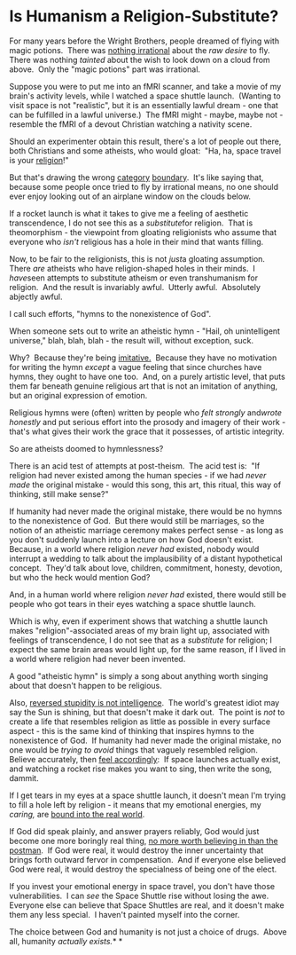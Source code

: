 
# Is Humanism a Religion-Substitute?

For many years before the Wright Brothers, people dreamed of flying
with magic potions.  There was
[nothing irrational](/lw/ot/bind_yourself_to_reality/) about the
*raw desire* to fly.  There was nothing *tainted* about the wish to
look down on a cloud from above.  Only the "magic potions" part was
irrational.

Suppose you were to put me into an fMRI scanner, and take a movie
of my brain's activity levels, while I watched a space shuttle
launch.  (Wanting to visit space is not "realistic", but it is an
essentially lawful dream - one that can be fulfilled in a lawful
universe.)  The fMRI might - maybe, maybe not - resemble the fMRI
of a devout Christian watching a nativity scene.

Should an experimenter obtain this result, there's a lot of people
out there, both Christians and some atheists, who would gloat: 
"Ha, ha, space travel is your
[religion](/lw/lo/uncritical_supercriticality/)!"

But that's drawing the wrong
[category](/lw/o2/mutual_information_and_density_in_thingspace/)
[boundary](/lw/o3/superexponential_conceptspace_and_simple_words/). 
It's like saying that, because some people once tried to fly by
irrational means, no one should ever enjoy looking out of an
airplane window on the clouds below.

If a rocket launch is what it takes to give me a feeling of
aesthetic transcendence, I do not see this as a *substitute*for
religion.  That is theomorphism - the viewpoint from gloating
religionists who assume that everyone who *isn't* religious has a
hole in their mind that wants filling.

Now, to be fair to the religionists, this is not *just*a gloating
assumption.  There *are* atheists who have religion-shaped holes in
their minds.  I *have*seen attempts to substitute atheism or even
transhumanism for religion.  And the result is invariably awful. 
Utterly awful.  Absolutely abjectly awful.

I call such efforts, "hymns to the nonexistence of God".

When someone sets out to write an atheistic hymn - "Hail, oh
unintelligent universe," blah, blah, blah - the result will,
without exception, suck.

Why?  Because they're being [imitative.](/lw/k5/cached_thoughts/) 
Because they have no motivation for writing the hymn *except* a
vague feeling that since churches have hymns, they ought to have
one too.  And, on a purely artistic level, that puts them far
beneath genuine religious art that is not an imitation of anything,
but an original expression of emotion.

Religious hymns were (often) written by people who *felt strongly*
and*wrote honestly* and put serious effort into the prosody and
imagery of their work - that's what gives their work the grace that
it possesses, of artistic integrity.

So are atheists doomed to hymnlessness?

There is an acid test of attempts at post-theism.  The acid test
is:  "If religion had never existed among the human species - if we
had *never made* the original mistake - would this song, this art,
this ritual, this way of thinking, still make sense?"

If humanity had never made the original mistake, there would be no
hymns to the nonexistence of God.  But there would still be
marriages, so the notion of an atheistic marriage ceremony makes
perfect sense - as long as you don't suddenly launch into a lecture
on how God doesn't exist.  Because, in a world where religion
*never had* existed, nobody would interrupt a wedding to talk about
the implausibility of a distant hypothetical concept.  They'd talk
about love, children, commitment, honesty, devotion, but who the
heck would mention God?

And, in a human world where religion *never had* existed, there
would still be people who got tears in their eyes watching a space
shuttle launch.

Which is why, even if experiment shows that watching a shuttle
launch makes "religion"-associated areas of my brain light up,
associated with feelings of transcendence, I do not see that as a
*substitute* for religion; I expect the same brain areas would
light up, for the same reason, if I lived in a world where religion
had never been invented.

A good "atheistic hymn" is simply a song about anything worth
singing about that doesn't happen to be religious.

Also,
[reversed stupidity is not intelligence](/lw/lw/reversed_stupidity_is_not_intelligence/). 
The world's greatest idiot may say the Sun is shining, but that
doesn't make it dark out.  The point is *not* to create a life that
resembles religion as little as possible in every surface aspect -
this is the same kind of thinking that inspires hymns to the
nonexistence of God.  If humanity had never made the original
mistake, no one would be *trying to avoid* things that vaguely
resembled religion.  Believe accurately, then
[feel accordingly](/lw/hp/feeling_rational/):  If space launches
actually exist, and watching a rocket rise makes you want to sing,
then write the song, dammit.

If I get tears in my eyes at a space shuttle launch, it doesn't
mean I'm trying to fill a hole left by religion - it means that my
emotional energies, my *caring,* are
[bound into the real world](/lw/ot/bind_yourself_to_reality/).

If God did speak plainly, and answer prayers reliably, God would
just become one more boringly real thing,
[no more worth believing in than the postman](/lw/ou/if_you_demand_magic_magic_wont_help/). 
If God were real, it would destroy the inner uncertainty that
brings forth outward fervor in compensation.  And if everyone else
believed God were real, it would destroy the specialness of being
one of the elect.

If you invest your emotional energy in space travel, you don't have
those vulnerabilities.  I can *see* the Space Shuttle rise without
losing the awe.  Everyone else can believe that Space Shuttles are
real, and it doesn't make them any less special.  I haven't painted
myself into the corner.

The choice between God and humanity is not just a choice of drugs. 
Above all, humanity *actually exists.** *
